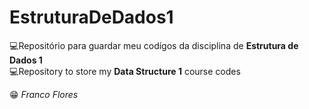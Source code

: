 # EstruturaDeDados1
:computer:Repositório para guardar meu codígos da disciplina de <strong>Estrutura de Dados 1</strong><br>
:computer:Repository to store my <strong>Data Structure 1</strong> course codes<br>

:grin: <i>Franco Flores</i>
